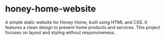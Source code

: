 # honey-home-website
A simple static website for Honey Home, built using HTML and CSS. It features a clean design to present home products and services. This project focuses on layout and styling without responsiveness.
